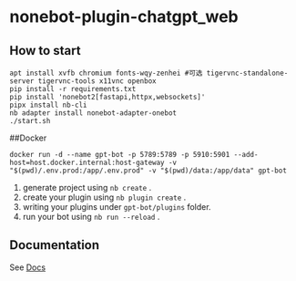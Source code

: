 # nonebot-plugin-chatgpt_web

## How to start

```
apt install xvfb chromium fonts-wqy-zenhei #可选 tigervnc-standalone-server tigervnc-tools x11vnc openbox
pip install -r requirements.txt
pip install 'nonebot2[fastapi,httpx,websockets]'
pipx install nb-cli
nb adapter install nonebot-adapter-onebot
./start.sh
```
##Docker
```
docker run -d --name gpt-bot -p 5789:5789 -p 5910:5901 --add-host=host.docker.internal:host-gateway -v "$(pwd)/.env.prod:/app/.env.prod" -v "$(pwd)/data:/app/data" gpt-bot
```
1. generate project using `nb create` .
2. create your plugin using `nb plugin create` .
3. writing your plugins under `gpt-bot/plugins` folder.
4. run your bot using `nb run --reload` .

## Documentation

See [Docs](https://nonebot.dev/)
